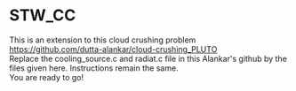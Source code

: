 # STW_CC

This is an extension to this cloud crushing problem https://github.com/dutta-alankar/cloud-crushing_PLUTO <br/>
Replace the cooling_source.c and radiat.c file in this Alankar's github by the files given here. Instructions remain the same. <br/>
You are ready to go!
